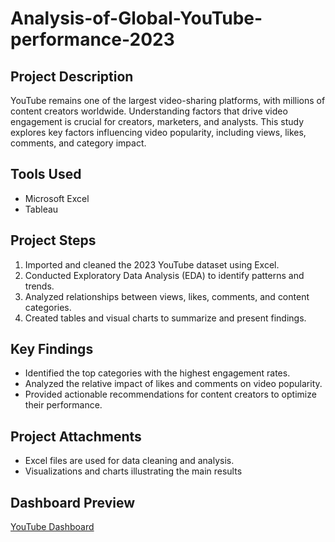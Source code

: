 # Analysis-of-Global-YouTube-performance-2023
## Project Description
YouTube remains one of the largest video-sharing platforms, with millions of content creators worldwide. Understanding factors that drive video engagement is crucial for creators, marketers, and analysts. This study explores key factors influencing video popularity, including views, likes, comments, and category impact.

## Tools Used
- Microsoft Excel
- Tableau

## Project Steps
1. Imported and cleaned the 2023 YouTube dataset using Excel.
2. Conducted Exploratory Data Analysis (EDA) to identify patterns and trends.
3. Analyzed relationships between views, likes, comments, and content categories.
4. Created tables and visual charts to summarize and present findings.

## Key Findings
- Identified the top categories with the highest engagement rates.
- Analyzed the relative impact of likes and comments on video popularity.
- Provided actionable recommendations for content creators to optimize their performance.

## Project Attachments
- Excel files are used for data cleaning and analysis.
- Visualizations and charts illustrating the main results
## Dashboard Preview

[YouTube Dashboard](ضعي_الرابط_الذي_نسختِه_هنا)
